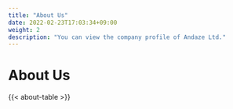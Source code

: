 ```yaml
---
title: "About Us"
date: 2022-02-23T17:03:34+09:00
weight: 2
description: "You can view the company profile of Andaze Ltd."
---
```


# About Us

{{< about-table >}}
